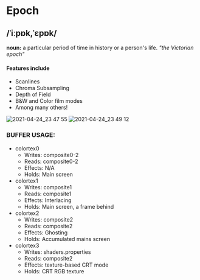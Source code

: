 # Epoch
## /ˈiːpɒk,ˈɛpɒk/
**noun:**
	a particular period of time in history or a person's life.
	*"the Victorian epoch"*

#### Features include
- Scanlines
- Chroma Subsampling
- Depth of Field
- B&W and Color film modes
- Among many others!

![2021-04-24_23 47 55](https://user-images.githubusercontent.com/22845656/115974876-db9a6a80-a557-11eb-8b29-b5a40c35a700.png)
![2021-04-24_23 49 12](https://user-images.githubusercontent.com/22845656/115974863-c7566d80-a557-11eb-8d0f-ed69ce0e9405.png)

### BUFFER USAGE:
- colortex0
    - Writes: composite0-2
    - Reads: composite0-2
    - Effects: N/A
    - Holds: Main screen
- colortex1
    - Writes: composite1
    - Reads: composite1
    - Effects: Interlacing
    - Holds: Main screen, a frame behind
- colortex2
    - Writes: composite2
    - Reads: composite2
    - Effects: Ghosting
    - Holds: Accumulated mains screen
- colortex3
    - Writes: shaders.properties
    - Reads: composite2
    - Effects: texture-based CRT mode
    - Holds: CRT RGB texture
